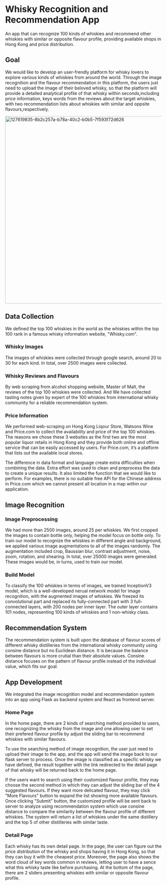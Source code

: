 # Whisky Recognition and Recommendation App 
An app that can recognize 100 kinds of whiskies and recommend other whiskies with similar or opposite flavour profile, providing available shops in Hong Kong and price distribution.

## Goal
We would like to develop an user-frendly platform for whisky lovers to explore various kinds of whiskies from around the world. Through the image recognition and the flavour recommendation in this platform, the users just need to upload the image of their beloved whisky, so that the platform will provide a detailed analytical profile of that whisky within seconds,including price information, keys words from the reviews about the target whiskies, with two recommendation lists about whiskies with similar and oppsite flavours,respectively. 

<img width="600" alt="127619835-8b2c257a-b78a-40c2-b0b5-7f593f72d626" src="https://user-images.githubusercontent.com/43593664/127621929-6b50125b-97b7-40b4-a95a-432833814180.png">

## Data Collection
We defined the top 100 whiskies in the world as the whiskies within the top 100 rank in a famous whisky information website, "Whisky.com".

### Whisky Images
The images of whiskies were collected through google search, around 20 to 30 for each kind. In total, over 2500 images were collected.

### Whisky Reviews and Flavours
By web scraping from alcohol shopping website, Master of Malt, the reviews of the top 100 whiskies were collected. And We have collected tasting notes given by expert of the 100 whiskies from international whisky community for a reliable recommendation system.

### Price Information
We performed web-scraping on Hong Kong Liqour Store, Watsons Wine and Price.com to collect the availability and price of the top 100 whiskies. The reasons we chose these 3 websites as the first two are the most popular liquor retails in Hong Kong and they provide both online and offline service that can be easily accessed by users. For Price.com, it’s a platform that lists out the available local stores.

The difference in data format and language create extra difficulties when combining the data. Extra effort was used to clean and preprocess the data to create a unique results.  It also limited the function that we would like to perform. For examples, there is no suitable free API for the Chinese address in Price.com which we cannot present all location in a map within our application. 

## Image Recognition

### Image Preprocessing
We had more than 2500 images, around 25 per whiskies. We first cropped the images to contain bottle only, helping the model focus on bottle only. To train our model to recognize the whiskies in different angle and background, we applied various image augmentations to all of the images randomly. The augmentation included crop, Baussian blur, contrast adjustment, noise, zoom, rotation, and shearing. In total, over 25000 images were generated. These images would be, in turns, used to train our model.

### Build Model
To classify the 100 whiskies in terms of images, we trained InceptionV3 model, which is a well-developed nerual network model for image recognition, with the augmented images of whiskies. We freezed its convolutional part and replaced its fully-connected part with 3 full-connected layers, with 200 nodes per inner layer. The outer layer contains 101 nodes, representing 100 kinds of whiskies and 1 non-whisky class. 

## Recommendation System
The recommendation system is built upon the database of flavour scores of different whisky distilleries from the international whisky community using consine distance but no Euclidean distance. It is because the balance between flavours is more crutial than their absolute values. Consine distance focuses on the pattern of flavour profile instead of the individual value, which fits our goal. 

## App Development
We integrated the image recognition model and recommendation system into an app using Flask as backend system and React as frontend server. 

### Home Page
In the home page, there are 2 kinds of searching method provided to users, one recognizing the whisky from the image and one allowing user to set their prefered flavour profile by adjust the sliding bar to recommend whiskies with similar flavours.

To use the searching method of image recognition, the user just need to upload their image to the app, and the app will send the image back to our flask server to process. Once the image is classified as a specfic whisky we have defined, the result together with the link redirected to the detail page of that whisky will be returned back to the home page. 

If the users want to search using their customized flavour profile, they may choose the second method in which they can adjust the sliding bar of the 4 suggested flavours. If they want more delicated flavour, they may click "More Flavours" button to expand the list showing more available flavours. Once clicking "Submit" button, the customized profile will be sent back to server to analyze using recommendation system which use consine distance to compare the similarity between the flavour profile of different whiskies. The system will return a list of whiskies under the same distillery and the top 5 of other distilleries with similar taste. 

### Detail Page
Each whisky has its own detail page. In the page, the user can figure out the price distribution of the whisky and shops having it in Hong Kong, so that they can buy it with the cheapest price. Moreover, the page also shows the word cloud of key words common in reviews, letting user to have a sence what this whisky taste like before purchasing. At the bottom of the page, there are 2 sliders presenting whiskies with similar or opposite flavour profile.

